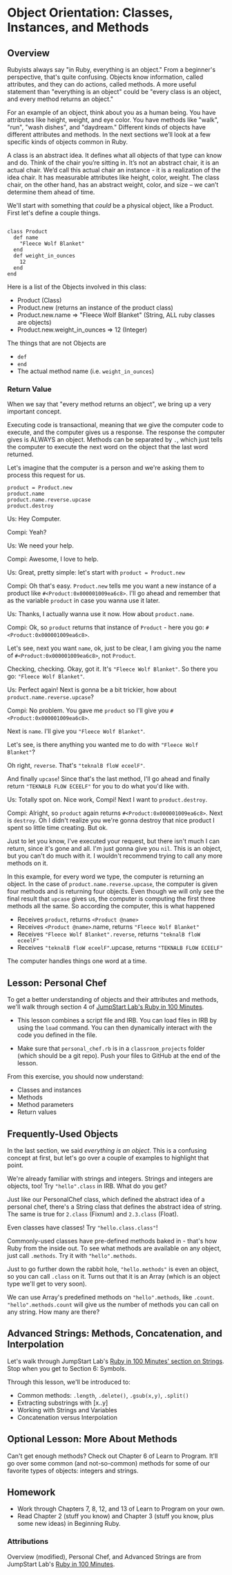 # Object Orientation: Classes, Instances, and Methods

## Overview
Rubyists always say "in Ruby, everything is an object." From a beginner's perspective, that's quite confusing. Objects know information, called attributes, and they can do actions, called methods. A more useful statement than "everything is an object" could be "every class is an object, and every method returns an object."

For an example of an object, think about you as a human being. You have attributes like height, weight, and eye color. You have methods like "walk", "run", "wash dishes", and "daydream." Different kinds of objects have different attributes and methods. In the next sections we’ll look at a few specific kinds of objects common in Ruby.

A class is an abstract idea. It defines what all objects of that type can know and do. Think of the chair you’re sitting in. It’s not an abstract chair, it is an actual chair. We’d call this actual chair an instance - it is a realization of the idea chair. It has measurable attributes like height, color, weight. The class chair, on the other hand, has an abstract weight, color, and size – we can’t determine them ahead of time.

We'll start with something that *could* be a physical object, like a Product. First let's define a couple things.
<pre><code>
class Product
  def name
    "Fleece Wolf Blanket"
  end  
  def weight_in_ounces
    12
  end
end
</code></pre>    

Here is a list of the Objects involved in this class:

- Product (Class)
- Product.new (returns an instance of the product class)
- Product.new.name => "Fleece Wolf Blanket" (String, ALL ruby classes are objects)
- Product.new.weight_in_ounces => 12 (Integer)

The things that are not Objects are 

- `def`
- `end`
- The actual method name (i.e. `weight_in_ounces`)

### Return Value
When we say that "every method returns an object", we bring up a very important concept. 

Executing code is transactional, meaning that we give the computer code to execute, and the computer gives us a response. The response the computer gives is ALWAYS an object. Methods can be separated by `.`, which just tells the computer to execute the next word on the object that the last word returned. 

Let's imagine that the computer is a person and we're asking them to process this request for us.

    product = Product.new
    product.name
    product.name.reverse.upcase
    product.destroy
    
Us: Hey Computer.  

Compi: Yeah?

Us: We need your help.

Compi: Awesome, I love to help.

Us: Great, pretty simple: let's start with `product = Product.new`

Compi: Oh that's easy. `Product.new` tells me you want a new instance of a product like `#<Product:0x000001009ea6c8>`. I'll go ahead and remember that as the variable `product` in case you wanna use it later.
  
Us: Thanks, I actually wanna use it now. How about `product.name`.

Compi: Ok, so `product` returns that instance of `Product` - here you go: `#<Product:0x000001009ea6c8>`. 
  
Let's see, next you want `name`, ok, just to be clear, I am giving you the name of `#<Product:0x000001009ea6c8>`, not `Product`. 
  
Checking, checking. Okay, got it. It's `"Fleece Wolf Blanket"`. So there you go: `"Fleece Wolf Blanket"`.
  
Us: Perfect again! Next is gonna be a bit trickier, how about `product.name.reverse.upcase`?

Compi: No problem. You gave me `product` so I'll give you `#<Product:0x000001009ea6c8>`.

Next is `name`. I'll give you `"Fleece Wolf Blanket"`. 

Let's see, is there anything you wanted me to do with `"Fleece Wolf Blanket"`? 

Oh right, `reverse`. That's `"teknalB floW eceelF"`. 

And finally `upcase`! Since that's the last method, I'll go ahead and finally return `"TEKNALB FLOW ECEELF"` for you to do what you'd like with.

Us: Totally spot on. Nice work, Compi! Next I want to `product.destroy`.

Compi: Alright, so `product` again returns `#<Product:0x000001009ea6c8>`. Next is `destroy`. Oh I didn't realize you we're gonna destroy that nice product I spent so little time creating. But ok. 

Just to let you know, I've executed your request, but there isn't much I can return, since it's gone and all. I'm just gonna give you `nil`. This is an object, but you can't do much with it. I wouldn't recommend trying to call any more methods on it.

In this example, for every word we type, the computer is returning an object. In the case of `product.name.reverse.upcase`, the computer is given four methods and is returning four objects. Even though we will only see the final result that `upcase` gives us, the computer is computing the first three methods all the same. So according the computer, this is what happened

- Receives `product`, returns `<Product @name>`
- Receives `<Product @name>`.name, returns `"Fleece Wolf Blanket"`
- Receives `"Fleece Wolf Blanket".reverse`, returns `"teknalB floW eceelF"`
- Receives `"teknalB floW eceelF"`.upcase, returns `"TEKNALB FLOW ECEELF"`

The computer handles things one word at a time.

## Lesson: Personal Chef
To get a better understanding of objects and their attributes and methods, we'll walk through section 4 of [JumpStart Lab's Ruby in 100 Minutes](http://tutorials.jumpstartlab.com/projects/ruby_in_100_minutes.html#4.-objects,-attributes,-and-methods). 

* This lesson combines a script file and IRB. You can load files in IRB by using the `load` command. You can then dynamically interact with the code you defined in the file. 

* Make sure that `personal_chef.rb` is in a `classroom_projects` folder (which should be a git repo). Push your files to GitHub at the end of the lesson.

From this exercise, you should now understand:  

* Classes and instances
* Methods
* Method parameters
* Return values

## Frequently-Used Objects
In the last section, we said *everything is an object*. This is a confusing concept at first, but let's go over a couple of examples to highlight that point.

We're already familiar with strings and integers. Strings and integers are objects, too! Try `"hello".class` in IRB. What do you get? 

Just like our PersonalChef class, which defined the abstract idea of a personal chef, there's a String class that defines the abstract idea of string. The same is true for `2.class` (Fixnum) and `2.3.class` (Float). 

Even classes have classes! Try `"hello.class.class"`!

Commonly-used classes have pre-defined methods baked in - that's how Ruby from the inside out. To see what methods are available on any object, just call `.methods`. Try it with `"hello".methods`. 

Just to go further down the rabbit hole, `"hello.methods"` is even an object, so you can call `.class` on it. Turns out that it is an Array (which is an object type we'll get to very soon). 

We can use Array's predefined methods on `"hello".methods`, like `.count`. `"hello".methods.count` will give us the number of methods you can call on any string. How many are there?

## Advanced Strings: Methods, Concatenation, and Interpolation
Let's walk through JumpStart Lab's [Ruby in 100 Minutes' section on Strings](http://tutorials.jumpstartlab.com/projects/ruby_in_100_minutes.html#5.-strings). Stop when you get to Section 6: Symbols.

Through this lesson, we'll be introduced to:  

* Common methods: `.length`, `.delete()`, `.gsub(x,y)`, `.split()`
* Extracting substrings with [x..y]
* Working with Strings and Variables
* Concatenation versus Interpolation

## Optional Lesson: More About Methods
Can't get enough methods? Check out Chapter 6 of Learn to Program. It'll go over some common (and not-so-common) methods for some of our favorite types of objects: integers and strings. 

## Homework  
* Work through Chapters 7, 8, 12, and 13 of Learn to Program on your own.
* Read Chapter 2 (stuff you know) and Chapter 3 (stuff you know, plus some new ideas) in Beginning Ruby. 

### Attributions
Overview (modified), Personal Chef, and Advanced Strings are from JumpStart Lab's [Ruby in 100 Minutes](http://tutorials.jumpstartlab.com/projects/ruby_in_100_minutes.html).